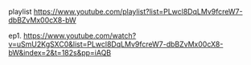 playlist https://www.youtube.com/playlist?list=PLwcl8DqLMv9fcreW7-dbBZvMx00cX8-bW

ep1. https://www.youtube.com/watch?v=uSmU2KgSXC0&list=PLwcl8DqLMv9fcreW7-dbBZvMx00cX8-bW&index=2&t=182s&pp=iAQB